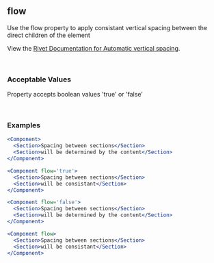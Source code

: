 ## flow

Use the flow property to apply consistant vertical spacing between the direct children of the element

View the [Rivet Documentation for Automatic vertical spacing](https://rivet.iu.edu/utilities/spacing/#automatic-vertical-spacing).

<br/>

### Acceptable Values

Property accepts boolean values 'true' or 'false'

<br/>

### Examples

```jsx
<Component>
  <Section>Spacing between sections</Section>
  <Section>will be determined by the content</Section>
</Component>

<Component flow='true'>
  <Section>Spacing between sections</Section>
  <Section>will be consistant</Section>
</Component>

<Component flow='false'>
  <Section>Spacing between sections</Section>
  <Section>will be determined by the content</Section>
</Component>

<Component flow>
  <Section>Spacing between sections</Section>
  <Section>will be consistant</Section>
</Component>
```

